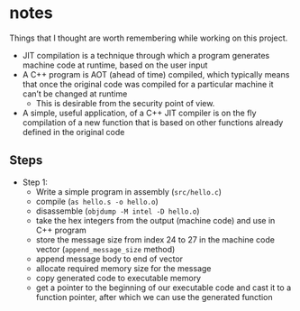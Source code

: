 # notes
Things that I thought are worth remembering while working on this project.

- JIT compilation is a technique through which a program generates machine code at runtime, based on the user input
- A C++ program is AOT (ahead of time) compiled, which typically means that once the original code was compiled for a particular machine it can’t be changed at runtime
  - This is desirable from the security point of view.
- A simple, useful application, of a C++ JIT compiler is on the fly compilation of a new function that is based on other functions already defined in the original code

## Steps
- Step 1:
  - Write a simple program in assembly (`src/hello.c`)
  - compile (`as hello.s -o hello.o`) 
  - disassemble (`objdump -M intel -D hello.o`)
  - take the hex integers from the output (machine code) and use in C++ program
  -  store the message size from index 24 to 27 in the machine code vector (`append_message_size` method)
  - append message body to end of vector
  - allocate required memory size for the message
  - copy generated code to executable memory
  - get a pointer to the beginning of our executable code and cast it to a function pointer, after which we can use the generated function

